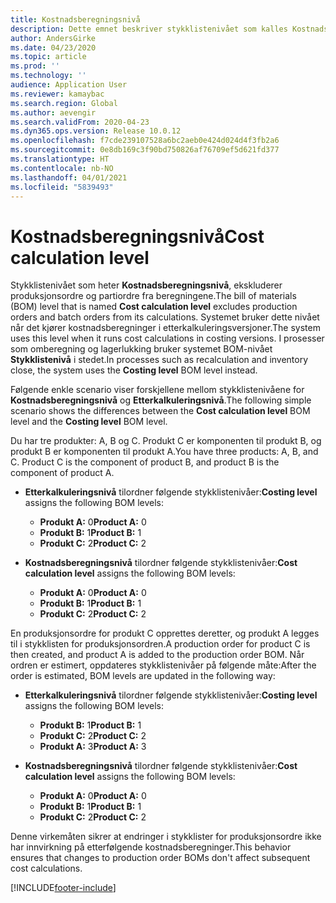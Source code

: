 ```yaml
---
title: Kostnadsberegningsnivå
description: Dette emnet beskriver stykklistenivået som kalles Kostnadsberegningsnivå. Dette stykklistenivået utelukker produksjons- og partiordrer fra beregningene.
author: AndersGirke
ms.date: 04/23/2020
ms.topic: article
ms.prod: ''
ms.technology: ''
audience: Application User
ms.reviewer: kamaybac
ms.search.region: Global
ms.author: aevengir
ms.search.validFrom: 2020-04-23
ms.dyn365.ops.version: Release 10.0.12
ms.openlocfilehash: f7cde239107528a6bc2aeb0e424d024d4f3fb2a6
ms.sourcegitcommit: 0e8db169c3f90bd750826af76709ef5d621fd377
ms.translationtype: HT
ms.contentlocale: nb-NO
ms.lasthandoff: 04/01/2021
ms.locfileid: "5839493"
---
```

# <a name="cost-calculation-level"></a><span data-ttu-id="ba4d2-104">Kostnadsberegningsnivå</span><span class="sxs-lookup"><span data-stu-id="ba4d2-104">Cost calculation level</span></span>

<span data-ttu-id="ba4d2-105">Stykklistenivået som heter **Kostnadsberegningsnivå**, ekskluderer produksjonsordre og partiordre fra beregningene.</span><span class="sxs-lookup"><span data-stu-id="ba4d2-105">The bill of materials (BOM) level that is named **Cost calculation level** excludes production orders and batch orders from its calculations.</span></span> <span data-ttu-id="ba4d2-106">Systemet bruker dette nivået når det kjører kostnadsberegninger i etterkalkuleringsversjoner.</span><span class="sxs-lookup"><span data-stu-id="ba4d2-106">The system uses this level when it runs cost calculations in costing versions.</span></span> <span data-ttu-id="ba4d2-107">I prosesser som omberegning og lagerlukking bruker systemet BOM-nivået **Stykklistenivå** i stedet.</span><span class="sxs-lookup"><span data-stu-id="ba4d2-107">In processes such as recalculation and inventory close, the system uses the **Costing level** BOM level instead.</span></span>

<span data-ttu-id="ba4d2-108">Følgende enkle scenario viser forskjellene mellom stykklistenivåene for **Kostnadsberegningsnivå** og **Etterkalkuleringsnivå**.</span><span class="sxs-lookup"><span data-stu-id="ba4d2-108">The following simple scenario shows the differences between the **Cost calculation level** BOM level and the **Costing level** BOM level.</span></span>

<span data-ttu-id="ba4d2-109">Du har tre produkter: A, B og C. Produkt C er komponenten til produkt B, og produkt B er komponenten til produkt A.</span><span class="sxs-lookup"><span data-stu-id="ba4d2-109">You have three products: A, B, and C. Product C is the component of product B, and product B is the component of product A.</span></span>

- <span data-ttu-id="ba4d2-110">**Etterkalkuleringsnivå** tilordner følgende stykklistenivåer:</span><span class="sxs-lookup"><span data-stu-id="ba4d2-110">**Costing level** assigns the following BOM levels:</span></span>

    - <span data-ttu-id="ba4d2-111">**Produkt A:** 0</span><span class="sxs-lookup"><span data-stu-id="ba4d2-111">**Product A:** 0</span></span>
    - <span data-ttu-id="ba4d2-112">**Produkt B:** 1</span><span class="sxs-lookup"><span data-stu-id="ba4d2-112">**Product B:** 1</span></span>
    - <span data-ttu-id="ba4d2-113">**Produkt C:** 2</span><span class="sxs-lookup"><span data-stu-id="ba4d2-113">**Product C:** 2</span></span>

- <span data-ttu-id="ba4d2-114">**Kostnadsberegningsnivå** tilordner følgende stykklistenivåer:</span><span class="sxs-lookup"><span data-stu-id="ba4d2-114">**Cost calculation level** assigns the following BOM levels:</span></span>

    - <span data-ttu-id="ba4d2-115">**Produkt A:** 0</span><span class="sxs-lookup"><span data-stu-id="ba4d2-115">**Product A:** 0</span></span>
    - <span data-ttu-id="ba4d2-116">**Produkt B:** 1</span><span class="sxs-lookup"><span data-stu-id="ba4d2-116">**Product B:** 1</span></span>
    - <span data-ttu-id="ba4d2-117">**Produkt C:** 2</span><span class="sxs-lookup"><span data-stu-id="ba4d2-117">**Product C:** 2</span></span>

<span data-ttu-id="ba4d2-118">En produksjonsordre for produkt C opprettes deretter, og produkt A legges til i stykklisten for produksjonsordren.</span><span class="sxs-lookup"><span data-stu-id="ba4d2-118">A production order for product C is then created, and product A is added to the production order BOM.</span></span> <span data-ttu-id="ba4d2-119">Når ordren er estimert, oppdateres stykklistenivåer på følgende måte:</span><span class="sxs-lookup"><span data-stu-id="ba4d2-119">After the order is estimated, BOM levels are updated in the following way:</span></span>

- <span data-ttu-id="ba4d2-120">**Etterkalkuleringsnivå** tilordner følgende stykklistenivåer:</span><span class="sxs-lookup"><span data-stu-id="ba4d2-120">**Costing level** assigns the following BOM levels:</span></span>

    - <span data-ttu-id="ba4d2-121">**Produkt B:** 1</span><span class="sxs-lookup"><span data-stu-id="ba4d2-121">**Product B:** 1</span></span>
    - <span data-ttu-id="ba4d2-122">**Produkt C:** 2</span><span class="sxs-lookup"><span data-stu-id="ba4d2-122">**Product C:** 2</span></span>
    - <span data-ttu-id="ba4d2-123">**Produkt A:** 3</span><span class="sxs-lookup"><span data-stu-id="ba4d2-123">**Product A:** 3</span></span>

- <span data-ttu-id="ba4d2-124">**Kostnadsberegningsnivå** tilordner følgende stykklistenivåer:</span><span class="sxs-lookup"><span data-stu-id="ba4d2-124">**Cost calculation level** assigns the following BOM levels:</span></span>

    - <span data-ttu-id="ba4d2-125">**Produkt A:** 0</span><span class="sxs-lookup"><span data-stu-id="ba4d2-125">**Product A:** 0</span></span>
    - <span data-ttu-id="ba4d2-126">**Produkt B:** 1</span><span class="sxs-lookup"><span data-stu-id="ba4d2-126">**Product B:** 1</span></span>
    - <span data-ttu-id="ba4d2-127">**Produkt C:** 2</span><span class="sxs-lookup"><span data-stu-id="ba4d2-127">**Product C:** 2</span></span>

<span data-ttu-id="ba4d2-128">Denne virkemåten sikrer at endringer i stykklister for produksjonsordre ikke har innvirkning på etterfølgende kostnadsberegninger.</span><span class="sxs-lookup"><span data-stu-id="ba4d2-128">This behavior ensures that changes to production order BOMs don't affect subsequent cost calculations.</span></span>


[!INCLUDE[footer-include](../../includes/footer-banner.md)]